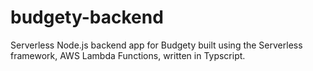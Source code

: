 # budgety-backend

Serverless Node.js backend app for Budgety built using the Serverless framework,
AWS Lambda Functions, written in Typscript.

